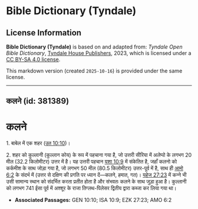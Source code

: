 # Bible Dictionary (Tyndale)

## License Information

**Bible Dictionary (Tyndale)** is based on and adapted from: _Tyndale Open Bible Dictionary_, [Tyndale House Publishers](https://tyndaleopenresources.com/), 2023, which is licensed under a [CC BY-SA 4.0 license](https://creativecommons.org/licenses/by-sa/4.0/legalcode.en).

This markdown version (created `2025-10-16`) is provided under the same license.



--------------------------------

## कलने (id: 381389)

कलने
====

1\. बाबेल में एक शहर ([उत 10:10](https://ref.ly/Gen10:10))।

2\. शहर को कुल्लानी (कुल्लान कोय) के रूप में पहचाना गया है, जो उत्तरी सीरिया में अलेप्पो के लगभग 20 मील (32\.2 किलोमीटर) उत्तर में है। यह उत्तरी पहचान [यशा 10:9](https://ref.ly/Isa10:9) में संकेतित है, जहाँ कलनो को कर्कमीश के साथ जोड़ा गया है, जो लगभग 50 मील (80\.5 किलोमीटर) उत्तर\-पूर्व में है, साथ ही [आमो 6:2](https://ref.ly/Amos6:2) के संदर्भ में (उत्तर से दक्षिण की प्रगति पर ध्यान दें—कलने, हमात, गत)। [यहेज 27:23](https://ref.ly/Ezek27:23) में क‍न्‍ने भी उसी सामान्य स्थान को संदर्भित करता प्रतीत होता है और संभवतः कलने के साथ जुड़ा हुआ है। कुल्लानी को लगभग 741 ईसा पूर्व में अश्शूर के राजा तिग्लथ\-पिलेसर द्वितीय द्वारा कब्जा कर लिया गया था।

* **Associated Passages:** GEN 10:10; ISA 10:9; EZK 27:23; AMO 6:2

